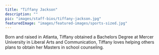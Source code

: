 ```yaml
---
title: "Tiffany Jackson"
description: ""
pic: "images/staff-bios/tiffany-jackson.jpg"
featuredImage: "images/featured-images/sports-sized.jpg"
---
```


Born and raised in Atlanta, Tiffany obtained a Bachelors Degree at Mercer University in 
Liberal Arts and Communication, Tiffany loves helping others plans to obtain her Masters 
in school counseling.
